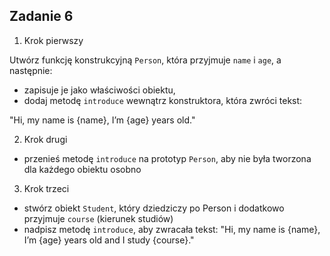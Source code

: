<!-- _class: time20 -->

## Zadanie 6

1. Krok pierwszy

Utwórz funkcję konstrukcyjną `Person`, która przyjmuje `name` i `age`, a następnie:
- zapisuje je jako właściwości obiektu,
- dodaj metodę `introduce` wewnątrz konstruktora, która zwróci tekst:

"Hi, my name is {name}, I’m {age} years old."

2. Krok drugi

- przenieś metodę `introduce` na prototyp `Person`, aby nie była tworzona dla każdego obiektu osobno

3. Krok trzeci

- stwórz obiekt `Student`, który dziedziczy po Person i dodatkowo przyjmuje `course` (kierunek studiów)
- nadpisz metodę `introduce`, aby zwracała tekst:
"Hi, my name is {name}, I’m {age} years old and I study {course}."